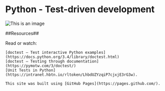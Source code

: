 # Python - Test-driven development #

![This is an image](https://s3.amazonaws.com/intranet-projects-files/holbertonschool-higher-level_programming+/246/giphy-4.gif)

##Resources##

Read or watch:

    [doctest — Test interactive Python examples](https://docs.python.org/3.4/library/doctest.html)
    [doctest – Testing through documentation](https://pymotw.com/3/doctest/)
    [Unit Tests in Python](https://intranet.hbtn.io/rltoken/LhbdUZYzqiP7cjxjE3rG3w).

    This site was built using [GitHub Pages](https://pages.github.com/).
